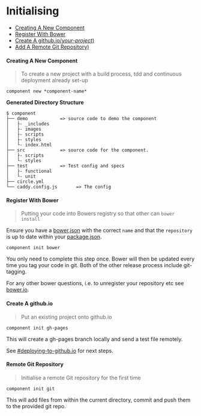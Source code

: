 # Initialising

 * [Creating A New Component](#creating-a-new-component)
 * [Register With Bower](#register-with-bower)
 * [Create A github.io/*your-project*)](#create-a-github.io)
 * [Add A Remote Git Repository)](#remote-git-repository)

#### Creating A New Component

> To create a new project with a build process, tdd and continuous deployment already set-up

`component new *component-name*`

**Generated Directory Structure**

    $ component
    ├── demo            => source code to demo the component
    │   ├- _includes
    │   ├- images
    │   ├- scripts
    │   ├- styles
    │   └- index.html
    ├── src             => source code for the component.
    │   ├- scripts
    │   └- styles
    ├── test            => Test config and specs
    │   ├- functional
    │   └- unit
    ├── circle.yml
    └── caddy.config.js       => The config

#### Register With Bower

> Putting your code into Bowers registry so that other can `bower install`

Ensure you have a [bower.json](https://github.com/bower/bower.json-spec) with the correct `name` and that the `repository` is up to date within your [package.json](https://docs.npmjs.com/files/package.json).

`component init bower`

You only need to complete this step once.
Bower will then be updated every time you tag your code in git.
Both of the other release process include git-tagging.

For any other bower questions, i.e. to unregister your repository etc see [bower.io](http://bower.io/).

#### Create A github.io

> Put an existing project onto github.io

`component init gh-pages`

This will create a gh-pages branch locally and send a test file remotely.

See [#deploying-to-github.io](#deploying-to-github.io) for next steps.

#### Remote Git Repository

> Initialise a remote Git repository for the first time

`component init git`

This will add files from within the current directory, commit and push them to the provided git repo.
